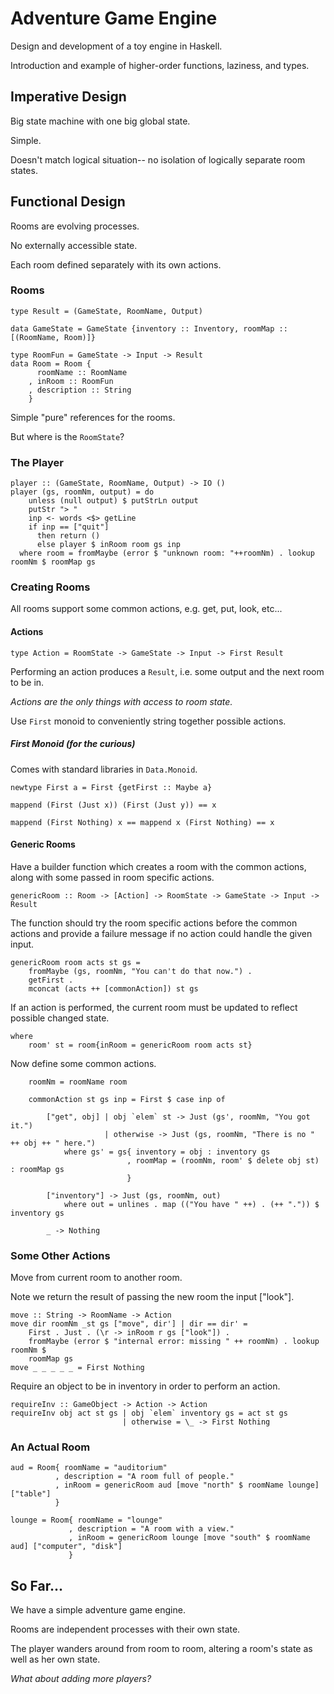 Adventure Game Engine
====

Design and development of a toy engine in Haskell.

Introduction and example of higher-order functions, laziness, and types.

Imperative Design
----

Big state machine with one big global state.

Simple.

Doesn't match logical situation-- no isolation of logically separate room states.

Functional Design
----

Rooms are evolving processes.

No externally accessible state.

Each room defined separately with its own actions.


### Rooms 

~~~{.haskell}
type Result = (GameState, RoomName, Output)

data GameState = GameState {inventory :: Inventory, roomMap :: [(RoomName, Room)]}

type RoomFun = GameState -> Input -> Result
data Room = Room {
      roomName :: RoomName
    , inRoom :: RoomFun
    , description :: String
    }
~~~

Simple "pure" references for the rooms.

But where is the `RoomState`?

### The Player

~~~{.haskell}
player :: (GameState, RoomName, Output) -> IO ()
player (gs, roomNm, output) = do
    unless (null output) $ putStrLn output
    putStr "> "
    inp <- words <$> getLine
    if inp == ["quit"]  
      then return () 
      else player $ inRoom room gs inp 
  where room = fromMaybe (error $ "unknown room: "++roomNm) . lookup roomNm $ roomMap gs
~~~

### Creating Rooms

All rooms support some common actions, e.g. get, put, look, etc...

#### Actions

~~~{.haskell}
type Action = RoomState -> GameState -> Input -> First Result
~~~

Performing an action produces a `Result`, i.e. some output and the next room to be in. 

*Actions are the only things with access to room state.*

Use `First` monoid to conveniently string together possible actions.

##### First Monoid (for the curious)
Comes with standard libraries in `Data.Monoid`.
~~~{.haskell}
newtype First a = First {getFirst :: Maybe a}
~~~
~~~
mappend (First (Just x)) (First (Just y)) == x

mappend (First Nothing) x == mappend x (First Nothing) == x
~~~

#### Generic Rooms

Have a builder function which creates a room with the common actions, along with some passed in room specific actions.

~~~{.haskell}
genericRoom :: Room -> [Action] -> RoomState -> GameState -> Input -> Result
~~~

The function should try the room specific actions before the common actions and provide a failure message if no action could handle the given input.

~~~{.haskell}
genericRoom room acts st gs = 
    fromMaybe (gs, roomNm, "You can't do that now.") . 
    getFirst . 
    mconcat (acts ++ [commonAction]) st gs
~~~

If an action is performed, the current room must be updated to reflect possible changed state.

~~~{.haskell}
where 
    room' st = room{inRoom = genericRoom room acts st}
~~~

Now define some common actions.

~~~{.haskell}
    roomNm = roomName room

    commonAction st gs inp = First $ case inp of 

        ["get", obj] | obj `elem` st -> Just (gs', roomNm, "You got it.")
                     | otherwise -> Just (gs, roomNm, "There is no " ++ obj ++ " here.") 
            where gs' = gs{ inventory = obj : inventory gs
                          , roomMap = (roomNm, room' $ delete obj st) : roomMap gs
                          }

        ["inventory"] -> Just (gs, roomNm, out) 
            where out = unlines . map (("You have " ++) . (++ ".")) $ inventory gs
                     
        _ -> Nothing
~~~

### Some Other Actions

Move from current room to another room. 

Note we return the result of passing the new room the input ["look"].

~~~{.haskell}
move :: String -> RoomName -> Action
move dir roomNm _st gs ["move", dir'] | dir == dir' = 
    First . Just . (\r -> inRoom r gs ["look"]) . 
    fromMaybe (error $ "internal error: missing " ++ roomNm) . lookup roomNm $ 
    roomMap gs
move _ _ _ _ _ = First Nothing
~~~

Require an object to be in inventory in order to perform an action.

~~~{.haskell}
requireInv :: GameObject -> Action -> Action
requireInv obj act st gs | obj `elem` inventory gs = act st gs
                         | otherwise = \_ -> First Nothing
~~~

### An Actual Room

~~~{.haskell}
aud = Room{ roomName = "auditorium"
          , description = "A room full of people."
          , inRoom = genericRoom aud [move "north" $ roomName lounge] ["table"]
          }

lounge = Room{ roomName = "lounge"
             , description = "A room with a view."
             , inRoom = genericRoom lounge [move "south" $ roomName aud] ["computer", "disk"]
             }
~~~

So Far...
----

We have a simple adventure game engine. 

Rooms are independent processes with their own state.

The player wanders around from room to room, altering a room's state as well as her own state.

*What about adding more players?*
